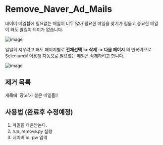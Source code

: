 # Remove_Naver_Ad_Mails
네이버 메일함에 필요없는 메일이 너무 많아 필요한 메일을 찾기가 힘들고 중요한 메일이 와도 알림이 의미가 없습니다.


![image](https://user-images.githubusercontent.com/48519860/130759225-8382c476-4c31-4243-be9e-f6b3c35a7ac4.png)

일일히 지우려고 해도 페이지별로 **전체선택 -> 삭제 -> 다음 페이지** 의 반복이므로 
Selenium을 아용해 자동으로 필요없는 메일은 삭제하려고 합니다.

![image](https://user-images.githubusercontent.com/48519860/130760099-55b420d6-88eb-4f54-8b4b-c229bbdf04ea.png)


## 제거 목록
제목에 '광고'가 붙은 메일들!!




## 사용법 (완료후 수정예정)
1. 파일을 다운받는다.
2. run_remove.py 실행
3. 네이버 id, pw 입력


